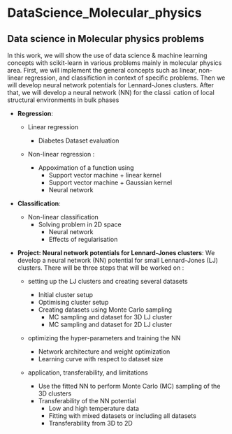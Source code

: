 # DataScience_Molecular_physics
## Data science in Molecular physics problems  


In this work, we will show the use of data science & machine learning concepts with scikit-learn in various problems mainly in molecular physics area.
First, we will implement the general concepts such as linear, non-linear regression, and classifiction  in context of specific problems. Then we will develop neural network potentials for Lennard-Jones clusters. After that, we will develop a neural network (NN) for the classi cation of local structural environments in bulk phases



- **Regression**:
    - Linear regression
        - Diabetes Dataset evaluation  
   
    - Non-linear regression :
        - Appoximation of a function using
            - Support vector machine + linear kernel
            - Support vector machine + Gaussian kernel
            - Neural network  
        
- **Classification**:
    - Non-linear classification 
        - Solving problem in 2D space
            - Neural network
            - Effects of regularisation
        
- **Project: Neural network potentials for Lennard-Jones clusters**: We develop a neural network (NN) potential for small Lennard-Jones (LJ) clusters. There will be three steps that will be worked on :
    - setting up the LJ clusters and creating several datasets
        - Initial cluster setup
        - Optimising cluster setup
        - Creating datasets using Monte Carlo sampling
            - MC sampling and dataset for 3D LJ cluster
            - MC sampling and dataset for 2D LJ cluster
        
    - optimizing the hyper-parameters and training the NN
        - Network architecture and weight optimization
        - Learning curve with respect to dataset size
        
    - application, transferability, and limitations
        - Use the fitted NN to perform Monte Carlo (MC) sampling of the 3D clusters
        - Transferability of the NN potential 
            - Low and high temperature data
            - Fitting with mixed datasets or including all datasets
            - Transferability from 3D to 2D
            
